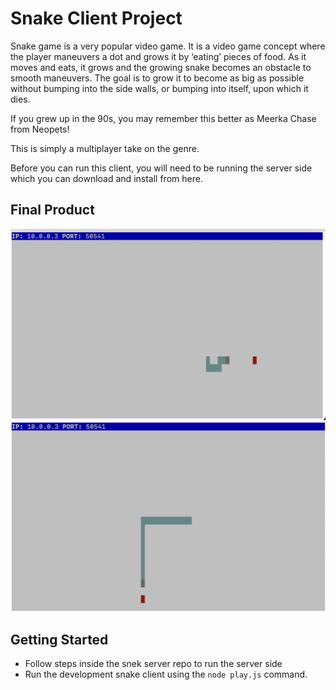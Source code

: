 # Snake Client Project

Snake game is a very popular video game. It is a video game concept where the player maneuvers a dot and grows it by ‘eating’ pieces of food. As it moves and eats, it grows and the growing snake becomes an obstacle to smooth maneuvers. The goal is to grow it to become as big as possible without bumping into the side walls, or bumping into itself, upon which it dies.

If you grew up in the 90s, you may remember this better as Meerka Chase from Neopets!

This is simply a multiplayer take on the genre.

Before you can run this client, you will need to be running the server side which you can download and install from here. 

## Final Product

!["ima eat you!"](./img1.png)
!["watch me grow"](./img2.png)


## Getting Started

- Follow steps inside the snek server repo to run the server side
- Run the development snake client using the `node play.js` command.